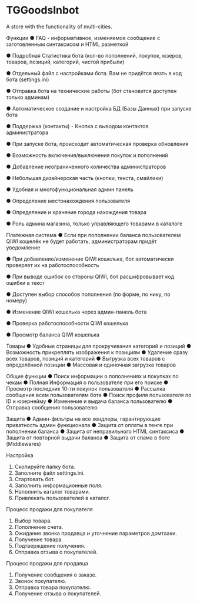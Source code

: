 # TGGoodsInbot
A store with the functionality of multi-cities.

Функции
● FAQ - информативное, изменяемое сообщение с заготовленным синтаксисом и HTML разметкой

● Подробная Статистика бота (кол-во пополнений, покупок, юзеров, товаров, позиций, категорий, чистой прибыли)

● Отдельный файл с настройками бота. Вам не придётся лезть в код бота (settings.ini)

● Отправка бота на технические работы (бот становится доступен только админам)

● Автоматическое создание и настройка БД (Базы Данных) при запуске бота

● Поддержка (контакты) - Кнопка с выводом контактов администратора

● При запуске бота, происходит автоматическая проверка обновления

● Возможность включения/выключения покупок и пополнений

● Добавление неограниченного количества администраторов

● Небольшая дизайнерская часть (кнопки, текста, смайлики)

● Удобная и многофункциональная админ панель

● Определение местонахождения пользователя

● Определение и хранение города нахождения товара

● Роль админа магазина, только управляющего товарами в каталоге


Платежная система
● Если при пополнении баланса пользователем QIWI кошелёк не будет работать, администраторам придёт уведомление

● При добавление/изменение QIWI кошелька, бот автоматически проверяет их на работоспособность

● При выводе ошибок со стороны QIWI, бот расшифровывает код ошибки в текст

● Доступен выбор способов пополнения (по форме, по нику, по номеру)

● Изменение QIWI кошелька через админ-панель бота

● Проверка работоспособности QIWI кошелька

● Просмотр баланса QIWI кошелька



Товары
● Удобные страницы для прокручивания категорий и позиций
● Возможность прикреплять изображения к позициям
● Удаление сразу всех товаров, позиций и категорий
● Выгрузка всех товаров с определённой позиции
● Массовая и одиночная загрузка товаров



Общие функции
● Поиск информации о пополнениях и покупках по чекам
● Полная Информация о пользователе при его поиске
● Просмотр последних 10-ти покупок пользователя
● Рассылка сообщения всем пользователям бота
● Поиск профиля пользователя по ID и юзернейму
● Изменение и выдача баланса пользователю
● Отправка сообщения пользователю


Защита
● Админ-фильтры на все хендлеры, гарантирующие приватность админ функционала
● Защита от оплаты в тенге при пополнении баланса
● Защита от неправильного HTML синтаксиса
● Защита от повторной выдачи баланса
● Защита от спама в боте (Middlewares)


Настройка
1. Скопируйте папку бота. 
2. Заполните файл settings.ini.
3. Стартовать бот. 
4. Заполнить информационные поля. 
5. Наполнить каталог товарами.
6. Привлекать пользователей в каталог.


Процесс продажи для покупателя
1. Выбор товара. 
2. Пополнение счета. 
3. Ожидание звонка продавца и уточнение параметров домтааки. 
4. Получение товара. 
5. Подтверждение получения.
6. Отправка отзыва о покупателей.
 

Процесс продажи для продавца
1. Получение сообщения о заказе. 
2. Звонок покупателю. 
3. Отправка товара покупателю.
4. Получение отзыва о покупателей.

